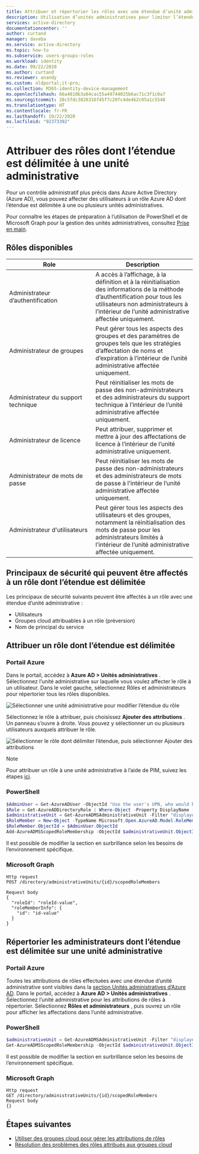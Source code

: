 ```yaml
---
title: Attribuer et répertorier les rôles avec une étendue d’unité administrative – Azure Active Directory | Microsoft Docs
description: Utilisation d’unités administratives pour limiter l’étendue des attributions de rôles dans Azure Active Directory
services: active-directory
documentationcenter: ''
author: curtand
manager: daveba
ms.service: active-directory
ms.topic: how-to
ms.subservice: users-groups-roles
ms.workload: identity
ms.date: 09/22/2020
ms.author: curtand
ms.reviewer: anandy
ms.custom: oldportal;it-pro;
ms.collection: M365-identity-device-management
ms.openlocfilehash: 66a4810b3a84cac55a49744025b6ac71c3f1c0a7
ms.sourcegitcommit: 28c5fdc3828316f45f7c20fc4de4b2c05a1c5548
ms.translationtype: HT
ms.contentlocale: fr-FR
ms.lasthandoff: 10/22/2020
ms.locfileid: "92373392"
---
```

# <a name="assign-scoped-roles-to-an-administrative-unit"></a>Attribuer des rôles dont l’étendue est délimitée à une unité administrative

Pour un contrôle administratif plus précis dans Azure Active Directory (Azure AD), vous pouvez affecter des utilisateurs à un rôle Azure AD dont l’étendue est délimitée à une ou plusieurs unités administratives.

Pour connaître les étapes de préparation à l’utilisation de PowerShell et de Microsoft Graph pour la gestion des unités administratives, consultez [Prise en main](admin-units-manage.md#get-started).

## <a name="roles-available"></a>Rôles disponibles

Role  |  Description
----- |  -----------
Administrateur d’authentification  |  A accès à l’affichage, à la définition et à la réinitialisation des informations de la méthode d’authentification pour tous les utilisateurs non administrateurs à l’intérieur de l’unité administrative affectée uniquement.
Administrateur de groupes  |  Peut gérer tous les aspects des groupes et des paramètres de groupes tels que les stratégies d’affectation de noms et d’expiration à l’intérieur de l’unité administrative affectée uniquement.
Administrateur du support technique  |  Peut réinitialiser les mots de passe des non-administrateurs et des administrateurs du support technique à l’intérieur de l’unité administrative affectée uniquement.
Administrateur de licence  |  Peut attribuer, supprimer et mettre à jour des affectations de licence à l’intérieur de l’unité administrative uniquement.
Administrateur de mots de passe  |  Peut réinitialiser les mots de passe des non-administrateurs et des administrateurs de mots de passe à l’intérieur de l’unité administrative affectée uniquement.
Administrateur d'utilisateurs  |  Peut gérer tous les aspects des utilisateurs et des groupes, notamment la réinitialisation des mots de passe pour les administrateurs limités à l’intérieur de l’unité administrative affectée uniquement.

## <a name="security-principals-that-can-be-assigned-to-a-scoped-role"></a>Principaux de sécurité qui peuvent être affectés à un rôle dont l’étendue est délimitée

Les principaux de sécurité suivants peuvent être affectés à un rôle avec une étendue d’unité administrative :

* Utilisateurs
* Groupes cloud attribuables à un rôle (préversion)
* Nom de principal du service

## <a name="assign-a-scoped-role"></a>Attribuer un rôle dont l’étendue est délimitée

### <a name="azure-portal"></a>Portail Azure

Dans le portail, accédez à **Azure AD > Unités administratives** . Sélectionnez l’unité administrative sur laquelle vous voulez affecter le rôle à un utilisateur. Dans le volet gauche, sélectionnez Rôles et administrateurs pour répertorier tous les rôles disponibles.

![Sélectionner une unité administrative pour modifier l’étendue du rôle](./media/admin-units-assign-roles/select-role-to-scope.png)

Sélectionnez le rôle à attribuer, puis choisissez **Ajouter des attributions** . Un panneau s’ouvre à droite. Vous pouvez y sélectionner un ou plusieurs utilisateurs auxquels attribuer le rôle.

![Sélectionner le rôle dont délimiter l’étendue, puis sélectionner Ajouter des attributions](./media/admin-units-assign-roles/select-add-assignment.png)

> [!Note]
>
> Pour attribuer un rôle à une unité administrative à l’aide de PIM, suivez les étapes [ici](../privileged-identity-management/pim-how-to-add-role-to-user.md?tabs=new#assign-a-role-with-restricted-scope).

### <a name="powershell"></a>PowerShell

```powershell
$AdminUser = Get-AzureADUser -ObjectId "Use the user's UPN, who would be an admin on this unit"
$Role = Get-AzureADDirectoryRole | Where-Object -Property DisplayName -EQ -Value "User Account Administrator"
$administrativeUnit = Get-AzureADMSAdministrativeUnit -Filter "displayname eq 'The display name of the unit'"
$RoleMember = New-Object -TypeName Microsoft.Open.AzureAD.Model.RoleMemberInfo
$RoleMember.ObjectId = $AdminUser.ObjectId
Add-AzureADMSScopedRoleMembership -ObjectId $administrativeUnit.ObjectId -RoleObjectId $Role.ObjectId -RoleMemberInfo $RoleMember
```

Il est possible de modifier la section en surbrillance selon les besoins de l’environnement spécifique.

### <a name="microsoft-graph"></a>Microsoft Graph

```http
Http request
POST /directory/administrativeUnits/{id}/scopedRoleMembers
    
Request body
{
  "roleId": "roleId-value",
  "roleMemberInfo": {
    "id": "id-value"
  }
}
```

## <a name="list-the-scoped-admins-on-an-au"></a>Répertorier les administrateurs dont l’étendue est délimitée sur une unité administrative

### <a name="azure-portal"></a>Portail Azure

Toutes les attributions de rôles effectuées avec une étendue d’unité administrative sont visibles dans la [section Unités administratives d’Azure AD](https://ms.portal.azure.com/?microsoft_aad_iam_adminunitprivatepreview=true&microsoft_aad_iam_rbacv2=true#blade/Microsoft_AAD_IAM/ActiveDirectoryMenuBlade/AdminUnit). Dans le portail, accédez à **Azure AD > Unités administratives** . Sélectionnez l’unité administrative pour les attributions de rôles à répertorier. Sélectionnez **Rôles et administrateurs** , puis ouvrez un rôle pour afficher les affectations dans l’unité administrative.

### <a name="powershell"></a>PowerShell

```powershell
$administrativeUnit = Get-AzureADMSAdministrativeUnit -Filter "displayname eq 'The display name of the unit'"
Get-AzureADMSScopedRoleMembership -ObjectId $administrativeUnit.ObjectId | fl *
```

Il est possible de modifier la section en surbrillance selon les besoins de l’environnement spécifique.

### <a name="microsoft-graph"></a>Microsoft Graph

```http
Http request
GET /directory/administrativeUnits/{id}/scopedRoleMembers
Request body
{}
```

## <a name="next-steps"></a>Étapes suivantes

- [Utiliser des groupes cloud pour gérer les attributions de rôles](groups-concept.md)
- [Résolution des problèmes des rôles attribués aux groupes cloud](groups-faq-troubleshooting.md)
